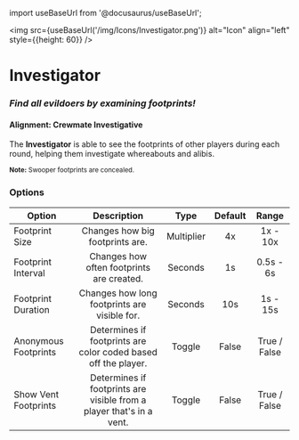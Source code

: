import useBaseUrl from '@docusaurus/useBaseUrl';

<img src={useBaseUrl('/img/Icons/Investigator.png')} alt="Icon" align="left" style={{height: 60}} />

# Investigator

### _Find all evildoers by examining footprints!_

#### Alignment: Crewmate Investigative

The **Investigator** is able to see the footprints of other players during each round, helping them investigate whereabouts and alibis.

<sub>**Note:** Swooper footprints are concealed.</sub>

### Options

| Option               |                             Description                              |    Type    | Default |    Range     |
| -------------------- | :------------------------------------------------------------------: | :--------: | :-----: | :----------: |
| Footprint Size       |                   Changes how big footprints are.                    | Multiplier |   4x    |   1x - 10x   |
| Footprint Interval   |              Changes how often footprints are created.               |  Seconds   |   1s    |  0.5s - 6s   |
| Footprint Duration   |             Changes how long footprints are visible for.             |  Seconds   |   10s   |   1s - 15s   |
| Anonymous Footprints |    Determines if footprints are color coded based off the player.    |   Toggle   |  False  | True / False |
| Show Vent Footprints | Determines if footprints are visible from a player that's in a vent. |   Toggle   |  False  | True / False |
